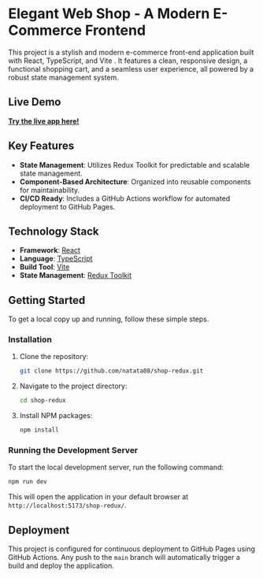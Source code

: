 # Elegant Web Shop - A Modern E-Commerce Frontend

This project is a stylish and modern e-commerce front-end application built with React, TypeScript, and Vite . It features a clean, responsive design, a functional shopping cart, and a seamless user experience, all powered by a robust state management system.

## Live Demo

**[Try the live app here!](https://natata08.github.io/shop-redux/)**

## Key Features

- **State Management**: Utilizes Redux Toolkit for predictable and scalable state management.
- **Component-Based Architecture**: Organized into reusable components for maintainability.
- **CI/CD Ready**: Includes a GitHub Actions workflow for automated deployment to GitHub Pages.

## Technology Stack

- **Framework**: [React](https://reactjs.org/)
- **Language**: [TypeScript](https://www.typescriptlang.org/)
- **Build Tool**: [Vite](https://vitejs.dev/)
- **State Management**: [Redux Toolkit](https://redux-toolkit.js.org/)

## Getting Started

To get a local copy up and running, follow these simple steps.

### Installation

1. Clone the repository:
   ```sh
   git clone https://github.com/natata08/shop-redux.git
   ```
2. Navigate to the project directory:
   ```sh
   cd shop-redux
   ```
3. Install NPM packages:
   ```sh
   npm install
   ```

### Running the Development Server

To start the local development server, run the following command:

```sh
npm run dev
```

This will open the application in your default browser at `http://localhost:5173/shop-redux/`.

## Deployment

This project is configured for continuous deployment to GitHub Pages using GitHub Actions. Any push to the `main` branch will automatically trigger a build and deploy the application.
